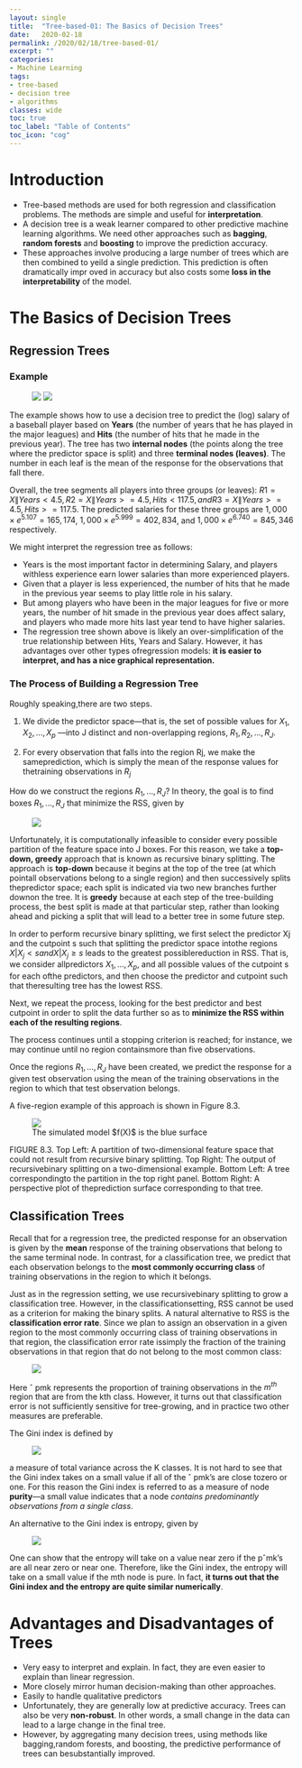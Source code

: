 ```yaml
---
layout: single
title:  "Tree-based-01: The Basics of Decision Trees"
date:   2020-02-18
permalink: /2020/02/18/tree-based-01/
excerpt: ""
categories: 
- Machine Learning
tags:
- tree-based
- decision tree
- algorithms
classes: wide
toc: true
toc_label: "Table of Contents"
toc_icon: "cog"
---
```


# Introduction

- Tree-based methods are used for both regression and classification problems. The methods are simple and useful for **interpretation**.
- A decision tree is a weak learner compared to other predictive machine learning algorithms. We need other approaches such as **bagging**, **random forests** and **boosting** to improve the prediction accuracy.
- These approaches involve producing a large number of trees which are then combined to yeild a single prediction. This prediction is often dramatically impr  oved in accuracy but also costs some **loss in the interpretability** of the model.

# The Basics of Decision Trees

## Regression Trees

### Example

<figure class="half">
	<img src="https://github.com/datasciblog/datasciblog.github.io/blob/master/_posts/images/2020-02-18-tree-based-methods-01/1.png?raw=true">
    <img src="https://github.com/datasciblog/datasciblog.github.io/blob/master/_posts/images/2020-02-18-tree-based-methods-01/2.png?raw=true">
</figure>

The example shows how to use a decision tree to predict the (log) salary of a baseball player based on **Years** (the number of years that he has played in the major leagues) and **Hits** (the number of hits that he made in the previous year). The tree has two **internal nodes** (the points along the tree where the predictor space is split) and three **terminal nodes (leaves)**. The number in each leaf is the mean of the response for the observations that fall there.

Overall, the tree segments all players into three groups (or leaves): $R1 ={X \| Years<4.5}, R2 ={X \| Years>=4.5,Hits<117.5}, and R3 ={X \| Years>=4.5, Hits>=117.5}$. The predicted salaries for these three groups are $1,000 \times e^5.107 = 165,174$, $1,000 \times e^5.999 = 402,834$, and $1,000 \times e^6.740 = 845,346$ respectively.

We might interpret the regression tree as follows: 
- Years is the most important factor in determining Salary, and players withless experience earn lower salaries than more experienced players. 
- Given that a player is less experienced, the number of hits that he made in the previous year seems to play little role in his salary. 
- But among players who have been in the major leagues for five or more years, the number of hit smade in the previous year does affect salary, and players who made more hits last year tend to have higher salaries. 
- The regression tree shown above is likely an over-simplification of the true relationship between Hits, Years and Salary. However, it has advantages over other types ofregression models: **it is easier to interpret, and has a nice graphical representation.**

### The Process of Building a Regression Tree

Roughly speaking,there are two steps.

1. We divide the predictor space—that is, the set of possible values for $X_1, X_2, ... , X_p$ —into J distinct and non-overlapping regions, $R_1, R_2, ... , R_J$.

2. For every observation that falls into the region Rj, we make the sameprediction, which is simply the mean of the response values for thetraining observations in $R_j$

How do we construct the regions $R_1, ... , R_J$? In theory, the goal is to find boxes $R_1, ... , R_J$ that minimize the RSS, given by

<figure>
	<img src="https://github.com/datasciblog/datasciblog.github.io/blob/master/_posts/images/2020-02-18-tree-based-methods-01/3.png?raw=true">
</figure>

Unfortunately, it is computationally infeasible to consider every possible partition of the feature space into J boxes. For this reason, we take a **top-down, greedy** approach that is known as recursive binary splitting. The approach is **top-down** because it begins at the top of the tree (at which pointall observations belong to a single region) and then successively splits thepredictor space; each split is indicated via two new branches further downon the tree. It is **greedy** because at each step of the tree-building process, the best split is made at that particular step, rather than looking ahead and picking a split that will lead to a better tree in some future step.

In order to perform recursive binary splitting, we first select the predictor Xj and the cutpoint s such that splitting the predictor space intothe regions ${X|X_j < s} and {X|X_j ≥ s}$ leads to the greatest possiblereduction in RSS. That is, we consider allpredictors $X_1, . . . , X_p$, and all possible values of the cutpoint s for each ofthe predictors, and then choose the predictor and cutpoint such that theresulting tree has the lowest RSS.

Next, we repeat the process, looking for the best predictor and best cutpoint in order to split the data further so as to **minimize the RSS within each of the resulting regions**. 

The process continues until a stopping criterion is reached; for instance, we may continue until no region containsmore than five observations.

Once the regions $R_1, ... , R_J$ have been created, we predict the response for a given test observation using the mean of the training observations in the region to which that test observation belongs.

A five-region example of this approach is shown in Figure 8.3.

<figure>
	<img src="https://github.com/datasciblog/datasciblog.github.io/blob/master/_posts/images/2020-02-18-tree-based-methods-01/4.png?raw=true">
    <figcaption>The simulated model $f(X)$ is the blue surface</figcaption>
</figure>

FIGURE 8.3. Top Left: A partition of two-dimensional feature space that could not result from recursive binary splitting. Top Right: The output of recursivebinary splitting on a two-dimensional example. Bottom Left: A tree correspondingto the partition in the top right panel. Bottom Right: A perspective plot of theprediction surface corresponding to that tree.

## Classification Trees

Recall that for a regression tree, the predicted response for an observation is given by the **mean** response of the training observations that belong to the same terminal node. In contrast, for a classification tree, we predict that each observation belongs to the **most commonly occurring class** of training observations in the region to which it belongs.

Just as in the regression setting, we use recursivebinary splitting to grow a classification tree. However, in the classificationsetting, RSS cannot be used as a criterion for making the binary splits. A natural alternative to RSS is the **classification error rate**. Since we plan to assign an observation in a given region to the most commonly occurring class of training observations in that region, the classification error rate issimply the fraction of the training observations in that region that do not belong to the most common class:

<figure>
	<img src="https://github.com/datasciblog/datasciblog.github.io/blob/master/_posts/images/2020-02-18-tree-based-methods-01/5.png?raw=true">
</figure>

Here ˆ pmk represents the proportion of training observations in the $m^{th}$ region that are from the kth class. However, it turns out that classification error is not sufficiently sensitive for tree-growing, and in practice two other measures are preferable. 

The Gini index is defined by

<figure>
	<img src="https://github.com/datasciblog/datasciblog.github.io/blob/master/_posts/images/2020-02-18-tree-based-methods-01/6.png?raw=true">
</figure>

a measure of total variance across the K classes. It is not hard to see that the Gini index takes on a small value if all of the ˆ pmk’s are close tozero or one. For this reason the Gini index is referred to as a measure of node **purity**—a small value indicates that a node *contains predominantly observations from a single class*.

An alternative to the Gini index is entropy, given by

<figure>
	<img src="https://github.com/datasciblog/datasciblog.github.io/blob/master/_posts/images/2020-02-18-tree-based-methods-01/7.png?raw=true">
</figure>

One can show that the entropy will take on a value near zero if the pˆmk’s are all near zero or near one. Therefore, like the Gini index, the entropy will take on a small value if the mth node is pure. In fact, **it turns out that the Gini index and the entropy are quite similar numerically**.

# Advantages and Disadvantages of Trees

- Very easy to interpret and explain. In fact, they are even easier to explain than linear regression.
- More closely mirror human decision-making than other approaches.
- Easily to handle qualitative predictors
- Unfortunately, they are generally low at predictive accuracy. Trees can also be very **non-robust**. In other words, a small change in the data can lead to a large change in the final tree.
- However, by aggregating many decision trees, using methods like bagging,random forests, and boosting, the predictive performance of trees can besubstantially improved.